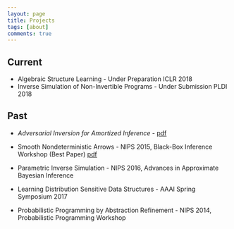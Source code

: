 ```yaml
---
layout: page
title: Projects
tags: [about]
comments: true
---
```


## Current
- Algebraic Structure Learning - Under Preparation ICLR 2018
- Inverse Simulation of Non-Invertible Programs - Under Submission PLDI 2018

## Past
- *Adversarial Inversion for Amortized Inference* - [pdf](https://drive.google.com/open?id=0B8q_pH0A65VEdWl3SmNoazJtS3c)

- Smooth Nondeterministic Arrows - NIPS 2015, Black-Box Inference Workshop (Best Paper) [pdf](http://www.blackboxworkshop.org/pdf/nips2015blackbox_zenna.pdf)

- Parametric Inverse Simulation - NIPS 2016, Advances in Approximate Bayesian Inference

- Learning Distribution Sensitive Data Structures - AAAI Spring Symposium 2017

- Probabilistic Programming by Abstraction Refinement - NIPS 2014, Probabilistic Programming Workshop
